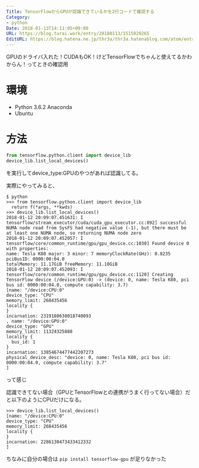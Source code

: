 ```yaml
---
Title: TensorFlowからGPUが認識できているかを2行コードで確認する
Category:
- python
Date: 2018-01-13T14:11:05+09:00
URL: https://blog.turai.work/entry/20180113/1515820265
EditURL: https://blog.hatena.ne.jp/thr3a/thr3a.hatenablog.com/atom/entry/8599973812336863797
---
```


GPUのドライバ入れた！CUDAもOK！けどTensorFlowでちゃんと使えてるかわからん！ってときの確認用

# 環境

- Python 3.6.2 Anaconda
- Ubuntu


# 方法

```python
from tensorflow.python.client import device_lib
device_lib.list_local_devices()
```

を実行してdevice_type:GPUのやつがあれば認識してる。

実際にやってみると、

```
$ python
>>> from tensorflow.python.client import device_lib
  return f(*args, **kwds)
>>> device_lib.list_local_devices()
2018-01-12 20:09:07.451631: I tensorflow/stream_executor/cuda/cuda_gpu_executor.cc:892] successful NUMA node read from SysFS had negative value (-1), but there must be at least one NUMA node, so returning NUMA node zero
2018-01-12 20:09:07.452057: I tensorflow/core/common_runtime/gpu/gpu_device.cc:1030] Found device 0 with properties: 
name: Tesla K80 major: 3 minor: 7 memoryClockRate(GHz): 0.8235
pciBusID: 0000:00:04.0
totalMemory: 11.17GiB freeMemory: 11.10GiB
2018-01-12 20:09:07.452093: I tensorflow/core/common_runtime/gpu/gpu_device.cc:1120] Creating TensorFlow device (/device:GPU:0) -> (device: 0, name: Tesla K80, pci bus id: 0000:00:04.0, compute capability: 3.7)
[name: "/device:CPU:0"
device_type: "CPU"
memory_limit: 268435456
locality {
}
incarnation: 2319180638018740093
, name: "/device:GPU:0"
device_type: "GPU"
memory_limit: 11324325888
locality {
  bus_id: 1
}
incarnation: 13854674477442207273
physical_device_desc: "device: 0, name: Tesla K80, pci bus id: 0000:00:04.0, compute capability: 3.7"
]
```

って感じ

認識できてない場合（GPUとTensorFlowとの連携がうまく行ってない場合）だと以下のようにCPUだけになる。

```
>>> device_lib.list_local_devices()
[name: "/device:CPU:0"
device_type: "CPU"
memory_limit: 268435456
locality {
}
incarnation: 2286130473433412332
]
```

ちなみに自分の場合は `pip install tensorflow-gpu` が足りなかった
